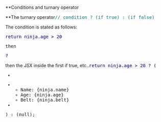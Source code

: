 **Conditions and turnary operator  

**The turnary operator<tt><span style="color: #007f7f">// condition ? (if true) : (if false)  </span></tt>  

The condition is stated as follows:  

<tt><span style="color: #00007f">return ninja.age > 20  

then  

</span></tt><tt><span style="color: #00007f">?</span></tt>  

then the JSX inside the first if true, etc..<span style="color: #00007f"><tt>return ninja.age > 20 ? (

*   <div className="ninja" key={ninja.id}>
*   *   <div>Name: {ninja.name}</div>
    *   <div>Age: {ninja.age}</div>
    *   <div>Belt: {ninja.belt}</div>
*   </div>

) : (null);</tt></span>